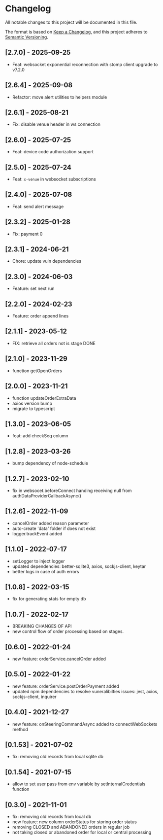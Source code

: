 # Changelog

All notable changes to this project will be documented in this file.

The format is based on [Keep a Changelog](https://keepachangelog.com/en/1.0.0/),
and this project adheres to [Semantic Versioning](https://semver.org/spec/v2.0.0.html).

## [2.7.0] - 2025-09-25

- Feat: websocket exponential reconnection with stomp client upgrade to v7.2.0

## [2.6.4] - 2025-09-08

- Refactor: move alert utilities to helpers module

## [2.6.1] - 2025-08-21

- Fix: disable venue header in ws connection

## [2.6.0] - 2025-07-25

- Feat: device code authorization support

## [2.5.0] - 2025-07-24

- Feat: `x-venue` in websocket subscriptions

## [2.4.0] - 2025-07-08

- Feat: send alert message

## [2.3.2] - 2025-01-28

- Fix: payment 0

## [2.3.1] - 2024-06-21

- Chore: update vuln dependencies

## [2.3.0] - 2024-06-03

- Feature: set next run

## [2.2.0] - 2024-02-23

- Feature: order append lines

## [2.1.1] - 2023-05-12

- FIX: retrieve all orders not is stage DONE

## [2.1.0] - 2023-11-29

- function getOpenOrders

## [2.0.0] - 2023-11-21

- function updateOrderExtraData
- axios version bump
- migrate to typescript

## [1.3.0] - 2023-06-05

- feat: add checkSeq column

## [1.2.8] - 2023-03-26

- bump dependency of node-schedule

## [1.2.7] - 2023-02-10

- fix in websocet.beforeConnect handing receiving null from authDataProviderCallbackAsync()

## [1.2.6] - 2022-11-09

- cancelOrder added reason parameter
- auto-create 'data' folder if does not exist
- logger.trackEvent added

## [1.1.0] - 2022-07-17

- setLogger to inject logger
- updated dependencies: better-sqlite3, axios, sockjs-client, keytar
- better logs in case of auth errors

## [1.0.8] - 2022-03-15

- fix for generating stats for empty db

## [1.0.7] - 2022-02-17

- BREAKING CHANGES OF API
- new control flow of order processing based on stages.

## [0.6.0] - 2022-01-24

- new feature: orderService.cancelOrder added

## [0.5.0] - 2022-01-22

- new feature: orderService.postOrderPayment added
- updated npm dependencies to resolve vuneralibilties issues: jest, axios, sockjs-client, inquirer

## [0.4.0] - 2021-12-27

- new feature: onSteeringCommandAsync added to connectWebSockets method

## [0.1.53] - 2021-07-02

- fix: removing old records from local sqlite db

## [0.1.54] - 2021-07-15

- allow to set user pass from env variable by setInternalCredentials function

## [0.3.0] - 2021-11-01

- fix: removing old records from local db
- new feature: new column orderStatus for storing order status
- removing CLOSED and ABANDONED orders in regular job
- not taking closed or abandoned order for local or central processing
